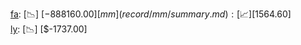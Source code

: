 [fa](record/fa/summary.md): [📉] [$-888160.00]  
[mm](record/mm/summary.md): [📈] [$1564.60]  
[ly](record/ly/summary.md): [📉] [$-1737.00]  

